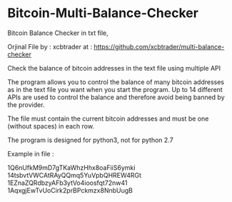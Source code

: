 # Bitcoin-Multi-Balance-Checker
Bitcoin Balance Checker in txt file,

Orjinal File by : xcbtrader at : https://github.com/xcbtrader/multi-balance-checker

Check the balance of bitcoin addresses in the text file using multiple API

The program allows you to control the balance of many bitcoin addresses as in the text file you want when you start the program. Up to 14 different APIs are used to control the balance and therefore avoid being banned by the provider.


The file must contain the current bitcoin addresses and must be one (without spaces) in each row.

The program is designed for python3, not for python 2.7

Example in file :

1Q6nUfkM9mD7gTKaWhzHhx8oaFiiS6ymki
14tsbvtVWCAtRAyQQmq5YuVpbQHREW4RGt
1EZnaZQRdbzyAFb3ytVo4ioosfqt72nw41
1AqxgjEwTvUoCirk2prBPckmzx8NnbUugB
